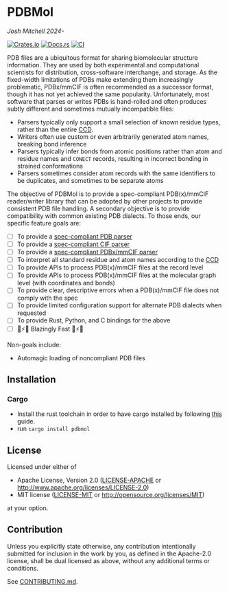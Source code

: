 # PDBMol
*Josh Mitchell 2024-*

[![Crates.io](https://img.shields.io/crates/v/pdbmol.svg)](https://crates.io/crates/pdbmol)
[![Docs.rs](https://docs.rs/pdbmol/badge.svg)](https://docs.rs/pdbmol)
[![CI](https://github.com/Yoshanuikabundi/pdbmol/workflows/CI/badge.svg)](https://github.com/Yoshanuikabundi/pdbmol/actions)

PDB files are a ubiquitous format for sharing biomolecular structure information. They are used by both experimental and computational scientists for distribution, cross-software interchange, and storage. As the fixed-width limitations of PDBs make extending them increasingly problematic, PDBx/mmCIF is often recommended as a successor format, though it has not yet achieved the same popularity. Unfortunately, most software that parses or writes PDBs is hand-rolled and often produces subtly different and sometimes mutually incompatible files:

- Parsers typically only support a small selection of known residue types,
  rather than the entire [CCD].
- Writers often use custom or even arbitrarily generated atom names, breaking
  bond inference
- Parsers typically infer bonds from atomic positions rather than atom and
  residue names and `CONECT` records, resulting in incorrect bonding in
  strained conformations
- Parsers sometimes consider atom records with the same identifiers to be
  duplicates, and sometimes to be separate atoms 

The objective of PDBMol is to provide a spec-compliant PDB(x)/mmCIF reader/writer library that can be adopted by other projects to provide consistent PDB file handling. A secondary objective is to provide compatibility with common existing PDB dialects. To those ends, our specific feature goals are:

- [ ] To provide a [spec-compliant PDB parser]
- [ ] To provide a [spec-compliant CIF parser]
- [ ] To provide a [spec-compliant PDBx/mmCIF parser]
- [ ] To interpret all standard residue and atom names according to the [CCD]
- [ ] To provide APIs to process PDB(x)/mmCIF files at the record level
- [ ] To provide APIs to process PDB(x)/mmCIF files at the molecular graph level
  (with coordinates and bonds)
- [ ] To provide clear, descriptive errors when a PDB(x)/mmCIF file does not comply
  with the spec
- [ ] To provide limited configuration support for alternate PDB dialects when
  requested 
- [ ] To provide Rust, Python, and C bindings for the above
- [ ] 🦀⚡🦀 Blazingly Fast 🦀⚡🦀 

Non-goals include:

- Automagic loading of noncompliant PDB files

[CCD]: https://www.wwpdb.org/data/ccd
[spec-compliant PDB parser]: https://www.wwpdb.org/documentation/file-format-content/format33/v3.3.html
[spec-compliant PDBx/mmCIF parser]: https://mmcif.wwpdb.org/
[spec-compliant CIF parser]: https://www.iucr.org/resources/cif/spec/version1.1

## Installation

### Cargo

* Install the rust toolchain in order to have cargo installed by following
  [this](https://www.rust-lang.org/tools/install) guide.
* run `cargo install pdbmol`

## License

Licensed under either of

 * Apache License, Version 2.0
   ([LICENSE-APACHE](LICENSE-APACHE) or http://www.apache.org/licenses/LICENSE-2.0)
 * MIT license
   ([LICENSE-MIT](LICENSE-MIT) or http://opensource.org/licenses/MIT)

at your option.

## Contribution

Unless you explicitly state otherwise, any contribution intentionally submitted
for inclusion in the work by you, as defined in the Apache-2.0 license, shall be
dual licensed as above, without any additional terms or conditions.

See [CONTRIBUTING.md](CONTRIBUTING.md).
